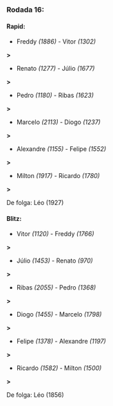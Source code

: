 ### Rodada 16:

#### Rapid:

* Freddy *(1886)*     -     Vitor *(1302)*

 **>** 
* Renato *(1277)*     -     Júlio *(1677)*

 **>** 
* Pedro *(1180)*     -     Ribas *(1623)*

 **>** 
* Marcelo *(2113)*     -     Diogo *(1237)*

 **>** 
* Alexandre *(1155)*     -     Felipe *(1552)*

 **>** 
* Milton *(1917)*     -     Ricardo *(1780)*

 **>** 

De folga: Léo (1927)

#### Blitz:

* Vitor *(1120)*     -     Freddy *(1766)*

 **>** 
* Júlio *(1453)*     -     Renato *(970)*

 **>** 
* Ribas *(2055)*     -     Pedro *(1368)*

 **>** 
* Diogo *(1455)*     -     Marcelo *(1798)*

 **>** 
* Felipe *(1378)*     -     Alexandre *(1197)*

 **>** 
* Ricardo *(1582)*     -     Milton *(1500)*

 **>** 

De folga: Léo (1856)

